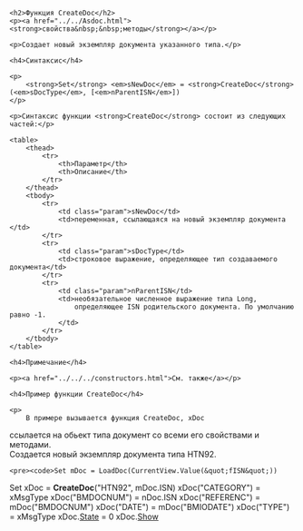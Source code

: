 <html>
<head>
    <title>CreateDoc</title>
    <link rel="stylesheet" href="../../../../common.css" />
</head>
<body>

    <h2>Функция CreateDoc</h2>
    <p><a href="../../Asdoc.html"><strong>свойства&nbsp;&nbsp;методы</strong></a></p>

    <p>Создает новый экземпляр документа указанного типа.</p>

    <h4>Синтаксис</h4>

    <p>
        <strong>Set</strong> <em>sNewDoc</em> = <strong>CreateDoc</strong>(<em>sDocType</em>, [<em>nParentISN</em>])
    </p>

    <p>Синтаксис функции <strong>CreateDoc</strong> состоит из следующих частей:</p>

    <table>
        <thead>
            <tr>
                <th>Параметр</th>
                <th>Описание</th>
            </tr>
        </thead>
        <tbody>
            <tr>
                <td class="param">sNewDoc</td>
                <td>переменная, ссылающаяся на новый экземпляр документа </td>
            </tr>
            <tr>
                <td class="param">sDocType</td>
                <td>строковое выражение, определяющее тип создаваемого документа</td>
            </tr>
            <tr>
                <td class="param">nParentISN</td>
                <td>необязательное численное выражение типа Long, 
                    определяющее ISN родительского документа. По умолчанию равно -1.
                </td>
            </tr>
        </tbody>
    </table>

    <h4>Примечание</h4>

    <p><a href="../../../constructors.html">См. также</a></p>

    <h4>Пример функции CreateDoc</h4>

    <p>
        В примере вызывается функция CreateDoc, xDoc 
ссылается на обьект типа документ со всеми его свойствами и методами. <br/>
Создается новый экземпляр документа типа HTN92.
    </p>

    <pre><code>Set mDoc = LoadDoc(CurrentView.Value(&quot;fISN&quot;))
Set xDoc = <strong>CreateDoc</strong>(&quot;HTN92&quot;, mDoc.ISN)
xDoc(&quot;CATEGORY&quot;) = xMsgType
xDoc(&quot;BMDOCNUM&quot;) = nDoc.ISN
xDoc(&quot;REFERENC&quot;) = mDoc(&quot;BMDOCNUM&quot;)
xDoc(&quot;DATE&quot;) = mDoc(&quot;BMIODATE&quot;)
xDoc(&quot;TYPE&quot;) = xMsgType
xDoc.<a href="../../ASDOC/State.html">State</a> = 0
xDoc.<a href="../../ASDOC/Show.html">Show</a></code></pre>
</body>
</html>

